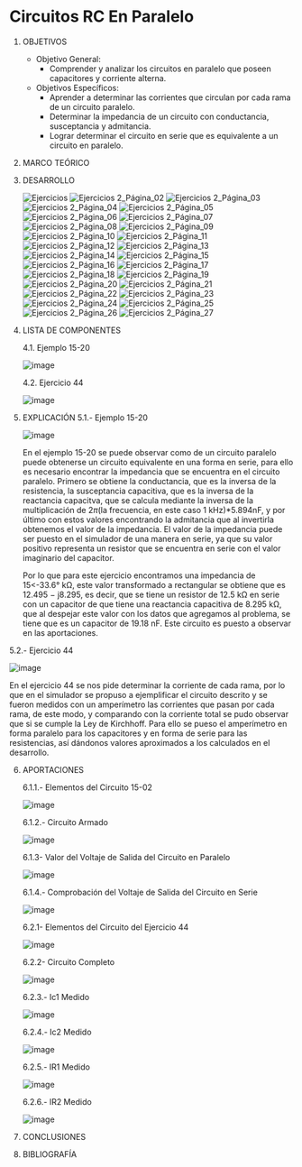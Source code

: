 # Circuitos RC En Paralelo
1.  OBJETIVOS
    - Objetivo General:
      - Comprender y analizar los circuitos en paralelo que poseen capacitores y corriente alterna.
    - Objetivos Específicos:
      - Aprender a determinar las corrientes que circulan por cada rama de un circuito paralelo.
      - Determinar la impedancia de un circuito con conductancia, susceptancia y admitancia.
      - Lograr determinar el circuito en serie que es equivalente a un circuito en paralelo.
2. MARCO TEÓRICO

  

3. DESARROLLO

    ![Ejercicios](https://user-images.githubusercontent.com/75439689/108792622-b2596000-754f-11eb-9fd4-d6a7eff08d01.jpg)
![Ejercicios 2_Página_02](https://user-images.githubusercontent.com/75439689/108791831-fc414680-754d-11eb-949d-2aea8b655756.jpg)
![Ejercicios 2_Página_03](https://user-images.githubusercontent.com/75439689/108791834-fcd9dd00-754d-11eb-8000-fca91c57c086.jpg)
![Ejercicios 2_Página_04](https://user-images.githubusercontent.com/75439689/108791836-fcd9dd00-754d-11eb-9223-577695d84061.jpg)
![Ejercicios 2_Página_05](https://user-images.githubusercontent.com/75439689/108791837-fcd9dd00-754d-11eb-9a3a-39f7f5b99079.jpg)
![Ejercicios 2_Página_06](https://user-images.githubusercontent.com/75439689/108791838-fd727380-754d-11eb-8fe3-746db31dcd64.jpg)
![Ejercicios 2_Página_07](https://user-images.githubusercontent.com/75439689/108791840-fd727380-754d-11eb-9f82-b1e270365dd8.jpg)
![Ejercicios 2_Página_08](https://user-images.githubusercontent.com/75439689/108791841-fd727380-754d-11eb-90a9-d8c12bd84f15.jpg)
![Ejercicios 2_Página_09](https://user-images.githubusercontent.com/75439689/108791843-fe0b0a00-754d-11eb-9bf8-826eed47564d.jpg)
![Ejercicios 2_Página_10](https://user-images.githubusercontent.com/75439689/108791845-fe0b0a00-754d-11eb-8a7f-fdc62d3694ad.jpg)
![Ejercicios 2_Página_11](https://user-images.githubusercontent.com/75439689/108791846-fe0b0a00-754d-11eb-9e37-da0f01b5ed5e.jpg)
![Ejercicios 2_Página_12](https://user-images.githubusercontent.com/75439689/108791847-fe0b0a00-754d-11eb-9c9c-450e4083b398.jpg)
![Ejercicios 2_Página_13](https://user-images.githubusercontent.com/75439689/108791849-fea3a080-754d-11eb-8bbb-af42531464ac.jpg)
![Ejercicios 2_Página_14](https://user-images.githubusercontent.com/75439689/108791850-fea3a080-754d-11eb-9be4-15247ca3a146.jpg)
![Ejercicios 2_Página_15](https://user-images.githubusercontent.com/75439689/108791852-ff3c3700-754d-11eb-9b47-df803b2ecaa5.jpg)
![Ejercicios 2_Página_16](https://user-images.githubusercontent.com/75439689/108791813-f9465600-754d-11eb-9a6d-362bf402fac3.jpg)
![Ejercicios 2_Página_17](https://user-images.githubusercontent.com/75439689/108791814-f9deec80-754d-11eb-9191-9358c95f8716.jpg)
![Ejercicios 2_Página_18](https://user-images.githubusercontent.com/75439689/108791815-fa778300-754d-11eb-90e0-03905a69876d.jpg)
![Ejercicios 2_Página_19](https://user-images.githubusercontent.com/75439689/108791817-fa778300-754d-11eb-9c37-8544d3d86f4d.jpg)
![Ejercicios 2_Página_20](https://user-images.githubusercontent.com/75439689/108791818-fa778300-754d-11eb-8b23-b2935fb21d52.jpg)
![Ejercicios 2_Página_21](https://user-images.githubusercontent.com/75439689/108791819-fb101980-754d-11eb-87d0-98afa87a513a.jpg)
![Ejercicios 2_Página_22](https://user-images.githubusercontent.com/75439689/108791821-fb101980-754d-11eb-90ad-83aa71b45573.jpg)
![Ejercicios 2_Página_23](https://user-images.githubusercontent.com/75439689/108791822-fb101980-754d-11eb-9b7c-3b489daf6d60.jpg)
![Ejercicios 2_Página_24](https://user-images.githubusercontent.com/75439689/108791823-fba8b000-754d-11eb-8553-059a78d20b81.jpg)
![Ejercicios 2_Página_25](https://user-images.githubusercontent.com/75439689/108791824-fba8b000-754d-11eb-8c83-ca5de375b030.jpg)
![Ejercicios 2_Página_26](https://user-images.githubusercontent.com/75439689/108791825-fba8b000-754d-11eb-8c8c-b510ecd9b4ef.jpg)
![Ejercicios 2_Página_27](https://user-images.githubusercontent.com/75439689/108791827-fc414680-754d-11eb-9698-0e661dae5b40.jpg)

4. LISTA DE COMPONENTES

    4.1. Ejemplo 15-20
 
     ![image](https://user-images.githubusercontent.com/75439689/108777023-2fc1a800-7531-11eb-99e2-a4651f5dfc0f.png)
  
    4.2. Ejercicio 44
  
    ![image](https://user-images.githubusercontent.com/75439689/108777091-4667ff00-7531-11eb-8cc3-146b9391e349.png)
  
5. EXPLICACIÓN
  5.1.- Ejemplo 15-20

      ![image](https://user-images.githubusercontent.com/75439689/108779302-a57b4300-7534-11eb-9fe9-b1c301e0a09e.png)

      En el ejemplo 15-20 se puede observar como de un circuito paralelo puede obtenerse un circuito equivalente en una forma en serie, para ello es necesario encontrar la impedancia que se encuentra en el circuito paralelo. Primero se obtiene la conductancia, que es la inversa de la resistencia, la susceptancia capacitiva, que es la inversa de la reactancia capacitva, que se calcula mediante la inversa de la multiplicación de 2*π*(la frecuencia, en este caso 1 kHz)*5.894nF, y por último con estos valores encontrando la admitancia que al invertirla obtenemos el valor de la impedancia. El valor de la impedancia puede ser puesto en el simulador de una manera en serie, ya que su valor positivo representa un resistor que se encuentra en serie con el valor imaginario del capacitor.
      
      Por lo que para este ejercicio encontramos una impedancia de 15<-33.6° kΩ, este valor transformado a rectangular se obtiene que es 12.495 − j8.295, es decir, que se tiene un resistor de 12.5 kΩ en serie con un capacitor de que tiene una reactancia capacitiva de 8.295 kΩ, que al despejar este valor con los datos que agregamos al problema, se tiene que es un capacitor de 19.18 nF. Este circuito es puesto a observar en las aportaciones.

5.2.- Ejercicio 44

   ![image](https://user-images.githubusercontent.com/75439689/108779475-ec693880-7534-11eb-98e4-e1a26cf1c09f.png)

   En el ejercicio 44 se nos pide determinar la corriente de cada rama, por lo que en el simulador se propuso a ejemplificar el circuito descrito y se fueron medidos con un amperímetro las corrientes que pasan por cada rama, de este modo, y comparando con la corriente total se pudo observar que si se cumple la Ley de Kirchhoff. Para ello se pueso el amperímetro en forma paralelo para los capacitores y en forma de serie para las resistencias, así dándonos valores aproximados a los calculados en el desarrollo.

6. APORTACIONES

   6.1.1.- Elementos del Circuito 15-02
   
   ![image](https://user-images.githubusercontent.com/75439689/108785617-c7c68e00-753f-11eb-8031-25114c5d9ae1.png)
   
   6.1.2.- Circuito Armado
   
   ![image](https://user-images.githubusercontent.com/75439689/108785650-db71f480-753f-11eb-9abc-521689aa2a0f.png)
   
   6.1.3- Valor del Voltaje de Salida del Circuito en Paralelo
   
   ![image](https://user-images.githubusercontent.com/75439689/108785715-fd6b7700-753f-11eb-82d1-ad91b18ff84f.png)
   
   6.1.4.- Comprobación del Voltaje de Salida del Circuito en Serie
   
   ![image](https://user-images.githubusercontent.com/75439689/108785746-0c522980-7540-11eb-84e8-5cf58b7024ec.png)
   
   6.2.1- Elementos del Circuito del Ejercicio 44
   
   ![image](https://user-images.githubusercontent.com/75439689/108784232-f2fbae00-753c-11eb-9336-3e20ed9fbd61.png)
   
   6.2.2- Circuito Completo
   
   ![image](https://user-images.githubusercontent.com/75439689/108784262-01e26080-753d-11eb-8d4a-bf099fe28167.png)
   
   6.2.3.- Ic1 Medido
   
   ![image](https://user-images.githubusercontent.com/75439689/108784293-10307c80-753d-11eb-8afb-dae747f1b4be.png)
   
   6.2.4.- Ic2 Medido
   
   ![image](https://user-images.githubusercontent.com/75439689/108784307-1e7e9880-753d-11eb-98ff-3b4b462371a4.png)
   
   6.2.5.- IR1 Medido
   
   ![image](https://user-images.githubusercontent.com/75439689/108784329-2cccb480-753d-11eb-80ae-57e639a454d9.png)
   
   6.2.6.- IR2 Medido
   
   ![image](https://user-images.githubusercontent.com/75439689/108784360-3a823a00-753d-11eb-965e-e869ac39b73b.png)
   



7. CONCLUSIONES



8. BIBLIOGRAFÍA
